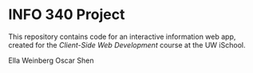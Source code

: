 # INFO 340 Project

This repository contains code for an interactive information web app, created for the _Client-Side Web Development_ course at the UW iSchool.

Ella Weinberg
Oscar Shen
